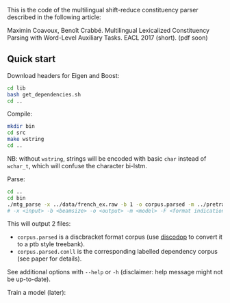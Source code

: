 
This is the code of the multilingual shift-reduce constituency parser described in the following article:

Maximin Coavoux, Benoît Crabbé. Multilingual Lexicalized Constituency Parsing with Word-Level Auxiliary Tasks. EACL 2017 (short). (pdf soon)


Quick start
-----------

Download headers for Eigen and Boost:

```bash
cd lib
bash get_dependencies.sh
cd ..
```

Compile:

```bash
mkdir bin
cd src
make wstring
cd ..
```

NB: without `wstring`, strings will be encoded with basic `char` instead
of `wchar_t`, which will confuse the character bi-lstm.


Parse:

```bash
cd ..
cd bin
./mtg_parse -x ../data/french_ex.raw -b 1 -o corpus.parsed -m ../pretrained_models/FRENCH -F 1
# -x <input> -b <beamsize> -o <output> -m <model> -F <format indication>
```

This will output 2 files:
- `corpus.parsed` is a discbracket format corpus (use [discodop](/home/mcoavoux/Documents/MTG_eacl/mtg/mind_the_gap_v1.1/pretrained_models/)
    to convert it to a ptb style treebank).
- `corpus.parsed.conll` is the corresponding labelled dependency corpus
    (see paper for details).

See additional options with `--help` or `-h` (disclaimer: help message might not be up-to-date).

Train a model (later):

